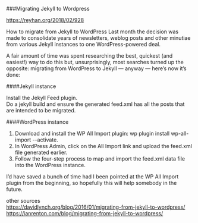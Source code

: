 ###Migrating Jekyll to Wordpress

https://reyhan.org/2018/02/928

How to migrate from Jekyll to WordPress
Last month the decision was made to consolidate years of newsletters, weblog posts and other minutiae from various Jekyll instances to one WordPress-powered deal.

A fair amount of time was spent researching the best, quickest (and easiest!) way to do this but, unsurprisingly, most searches turned up the opposite: migrating from WordPress to Jekyll — anyway — here’s now it’s done:

####Jekyll instance

Install the Jekyll Feed plugin.  
Do a jekyll build and ensure the generated feed.xml has all the posts that are intended to be migrated.

####WordPress instance

1. Download and install the WP All Import plugin: wp plugin install wp-all-import --activate.
2. In WordPress Admin, click on the All Import link and upload the feed.xml file generated earlier.
3. Follow the four-step process to map and import the feed.xml data file into the WordPress instance.

I’d have saved a bunch of time had I been pointed at the WP All Import plugin from the beginning, so hopefully this will help somebody in the future.


other sources  
https://davidlynch.org/blog/2016/01/migrating-from-jekyll-to-wordpress/  
https://ianrenton.com/blog/migrating-from-jekyll-to-wordpress/  